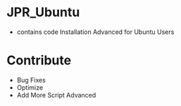# JPR_Ubuntu
- contains code Installation Advanced for Ubuntu Users

# Contribute
* Bug Fixes
* Optimize
* Add More Script Advanced 